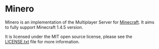 Minero
======

Minero is an implementation of the Multiplayer Server for [Minecraft](http://www.minecraft.net). It aims to fully support Minecraft 1.4.5 version.

It is licensed under the MIT open source license, please see the [LICENSE.txt](https://github.com/toqueteos/minero/blob/master/LICENSE.txt) file for more information.
